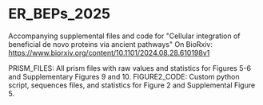 # ER_BEPs_2025
Accompanying supplemental files and code for "Cellular integration of beneficial de novo proteins via ancient pathways"
On BioRxiv: https://www.biorxiv.org/content/10.1101/2024.08.28.610198v1

PRISM_FILES: All prism files with raw values and statistics for Figures 5-6 and  Supplementary Figures 9 and 10.
FIGURE2_CODE: Custom python script, sequences files, and statistics for Figure 2 and Supplemental Figure 5.
